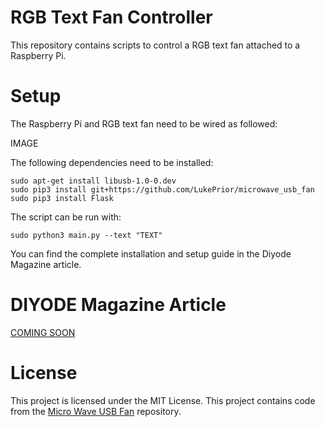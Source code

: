 # RGB Text Fan Controller
This repository contains scripts to control a RGB text fan attached to a Raspberry Pi.

# Setup

The Raspberry Pi and RGB text fan need to be wired as followed:

IMAGE

The following dependencies need to be installed:

```
sudo apt-get install libusb-1.0-0.dev
sudo pip3 install git+https://github.com/LukePrior/microwave_usb_fan
sudo pip3 install Flask
```

The script can be run with:

```
sudo python3 main.py --text "TEXT"
```

You can find the complete installation and setup guide in the Diyode Magazine article.

# DIYODE Magazine Article

[COMING SOON](https://diyodemag.com)

# License

This project is licensed under the MIT License. This project contains code from the [Micro Wave USB Fan](https://github.com/fergofrog/microwave_usb_fan) repository.
